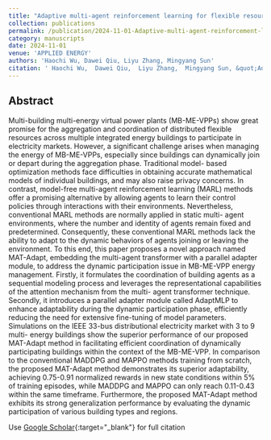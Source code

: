 ```yaml
---
title: "Adaptive multi-agent reinforcement learning for flexible resource management in a virtual power plant with dynamic participating multi-energy buildings"
collection: publications
permalink: /publication/2024-11-01-Adaptive-multi-agent-reinforcement-learning-for-flexible-resource-management-in-a-virtual-power-plant-with-dynamic-participating-multi-energy-buildings
category: manuscripts
date: 2024-11-01
venue: 'APPLIED ENERGY'
authors: 'Haochi Wu, Dawei Qiu, Liyu Zhang, Mingyang Sun'
citation: ' Haochi Wu,  Dawei Qiu,  Liyu Zhang,  Mingyang Sun, &quot;Adaptive multi-agent reinforcement learning for flexible resource management in a virtual power plant with dynamic participating multi-energy buildings.&quot; APPLIED ENERGY, 2024.'
---
```


## Abstract

Multi-building multi-energy virtual power plants (MB-ME-VPPs) show great promise for the aggregation and coordination of distributed flexible resources across multiple integrated energy buildings to participate in electricity markets. However, a significant challenge arises when managing the energy of MB-ME-VPPs, especially since buildings can dynamically join or depart during the aggregation phase. Traditional model- based optimization methods face difficulties in obtaining accurate mathematical models of individual buildings, and may also raise privacy concerns. In contrast, model-free multi-agent reinforcement learning (MARL) methods offer a promising alternative by allowing agents to learn their control policies through interactions with their environments. Nevertheless, conventional MARL methods are normally applied in static multi- agent environments, where the number and identity of agents remain fixed and predetermined. Consequently, these conventional MARL methods lack the ability to adapt to the dynamic behaviors of agents joining or leaving the environment. To this end, this paper proposes a novel approach named MAT-Adapt, embedding the multi-agent transformer with a parallel adapter module, to address the dynamic participation issue in MB-ME-VPP energy management. Firstly, it formulates the coordination of building agents as a sequential modeling process and leverages the representational capabilities of the attention mechanism from the multi- agent transformer technique. Secondly, it introduces a parallel adapter module called AdaptMLP to enhance adaptability during the dynamic participation phase, efficiently reducing the need for extensive fine-tuning of model parameters. Simulations on the IEEE 33-bus distributional electricity market with 3 to 9 multi- energy buildings show the superior performance of our proposed MAT-Adapt method in facilitating efficient coordination of dynamically participating buildings within the context of the MB-ME-VPP. In comparison to the conventional MADDPG and MAPPO methods training from scratch, the proposed MAT-Adapt method demonstrates its superior adaptability, achieving 0.75-0.91 normalized rewards in new state conditions within 5% of training episodes, while MADDPG and MAPPO can only reach 0.11-0.43 within the same timeframe. Furthermore, the proposed MAT-Adapt method exhibits its strong generalization performance by evaluating the dynamic participation of various building types and regions.

Use [Google Scholar](https://scholar.google.com/scholar?q=Adaptive+multi+agent+reinforcement+learning+for+flexible+resource+management+in+a+virtual+power+plant+with+dynamic+participating+multi+energy+buildings){:target="_blank"} for full citation